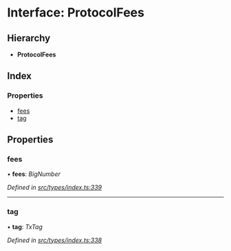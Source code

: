# Interface: ProtocolFees

## Hierarchy

* **ProtocolFees**

## Index

### Properties

* [fees](protocolfees.md#fees)
* [tag](protocolfees.md#tag)

## Properties

###  fees

• **fees**: *BigNumber*

*Defined in [src/types/index.ts:339](https://github.com/PolymathNetwork/polymesh-sdk/blob/38ee8078/src/types/index.ts#L339)*

___

###  tag

• **tag**: *TxTag*

*Defined in [src/types/index.ts:338](https://github.com/PolymathNetwork/polymesh-sdk/blob/38ee8078/src/types/index.ts#L338)*
